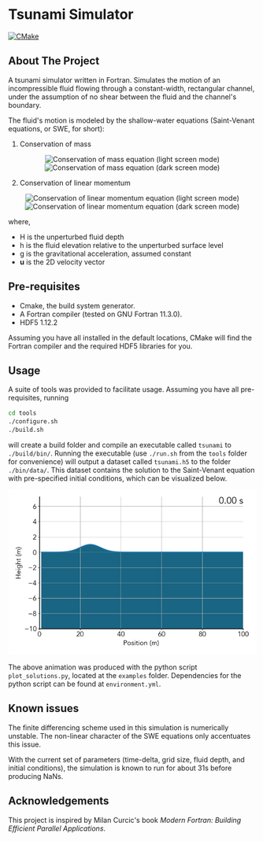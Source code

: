 # Tsunami Simulator

<!-- PROJECT SHIELDS -->
[![CMake](https://github.com/Marlon-Gomes/tsunami-simulator/actions/workflows/cmake.yml/badge.svg)](https://github.com/Marlon-Gomes/tsunami-simulator/actions/workflows/cmake.yml)

<!-- ABOUT THE PROJECT -->
## About The Project

A tsunami simulator written in Fortran. Simulates the motion of an 
incompressible fluid flowing through a constant-width, rectangular channel,
under the assumption of no shear between the fluid and the channel's boundary.

The fluid's motion is modeled by the shallow-water equations (Saint-Venant 
equations, or SWE, for short):
<!-- LaTeX in github markdown. "%2B" is the symbol for addition -->
1. Conservation of mass
<p align="center">
<img src="https://render.githubusercontent.com/render/math?math={
    \frac{\partial \mathbf{u}}{\partial t} %2B \mathbf{u} \cdot \nabla \mathbf{u} = -g\nabla h
    }#gh-light-mode-only" alt="Conservation of mass equation (light screen mode)">
<img src="https://render.githubusercontent.com/render/math?math={
    \color{white}
    \frac{\partial \mathbf{u}}{\partial t} %2B \mathbf{u} \cdot \nabla \mathbf{u} = -g\nabla h
    }#gh-dark-mode-only" alt="Conservation of mass equation (dark screen mode)">
</p>

2. Conservation of linear momentum
<p align="center">
<img src="https://render.githubusercontent.com/render/math?math={
    \frac{\partial h}{\partial t} = -\mathrm{div}((H %2B h)\mathbf{u})
    }#gh-light-mode-only" alt="Conservation of linear momentum equation (light screen mode)">
<img src="https://render.githubusercontent.com/render/math?math={
    \color{white}
    \frac{\partial h}{\partial t} = -\mathrm{div}((H %2B h)\mathbf{u})
    }#gh-dark-mode-only" alt="Conservation of linear momentum equation (dark screen mode)">
</p>

where,
- H is the unperturbed fluid depth
- h is the fluid elevation relative to the unperturbed surface level
- g is the gravitational acceleration, assumed constant
- **u** is the 2D velocity vector

## Pre-requisites
- Cmake, the build system generator.
- A Fortran compiler (tested on GNU Fortran 11.3.0).
- HDF5 1.12.2

Assuming you have all installed in the default locations, CMake will find the Fortran compiler and the required HDF5 libraries for you.

## Usage 

A suite of tools was provided to facilitate usage. Assuming you have all pre-requisites, running 
```sh
cd tools
./configure.sh
./build.sh
```
will create a build folder and compile an executable called ```tsunami``` to ```./build/bin/```. Running the executable (use ```./run.sh``` from the ```tools``` folder for convenience) will output a dataset called ```tsunami.h5``` to the folder ```./bin/data/```. This dataset contains the solution to the Saint-Venant equation with pre-specified initial conditions, which can be visualized below.

![Project animation][animation]

The above animation was produced with the python script ```plot_solutions.py```, located at the ```examples``` folder. Dependencies for the python script can be found at ```environment.yml```.

## Known issues

The finite differencing scheme used in this simulation is numerically unstable.
The non-linear character of the SWE equations only accentuates this issue. 

With the current set of parameters (time-delta, grid size, fluid depth, and 
initial conditions), the simulation is known to run for about 31s before 
producing NaNs.

## Acknowledgements

This project is inspired by Milan Curcic's book *Modern Fortran: Building Efficient Parallel Applications*.
<!-- Markdown links -->
[animation]: /docs/animations/AnimatedPlot.gif